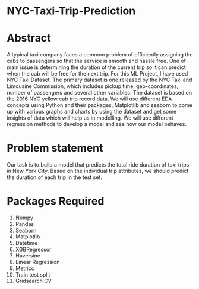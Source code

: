 # NYC-Taxi-Trip-Prediction

# Abstract

A typical taxi company faces a common problem of efficiently assigning the cabs to passengers so that the service is smooth and hassle free. One of main issue is determining the duration of the current trip so it can predict when the cab will be free for the next trip.
For this ML Project, I have used NYC Taxi Dataset.
The primary dataset is one released by the NYC Taxi and Limousine Commission, which includes pickup time, geo-coordinates, number of passengers and several other variables. The dataset is based on the 2016 NYC yellow cab trip record data.
We will use different EDA concepts using Python and their packages, Matplotlib and seaborn to come up with various graphs and charts by using the dataset and get some insights of data which will help us in modelling. We will use different regression methods to develop a model and see how our model behaves.

# Problem statement

Our task is to build a model that predicts the total ride duration of taxi trips in New York City. Based on
the individual trip attributes, we should predict the duration of each trip in the test set.

# Packages Required

1. Numpy
2. Pandas
3. Seaborn
4. Matplotlib
5. Datetime
6. XGBRegressor
7. Haversine 
8. Linear Regression
9. Metricc
10. Train test split
11. Gridsearch CV




